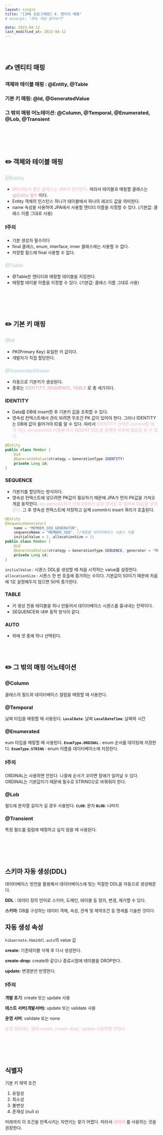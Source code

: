 ```yaml
---
layout: single
title: "[JPA 프로그래밍] 4. 엔티티 매핑"
# excerpt: "JPA 개념 알아보기"

data: 2023-04-12
last_modified_at: 2023-04-12
---
```


<br/><br/>

## ✍️ 엔티티 매핑

### 객체와 테이블 매핑 : @Entity, @Table

### 기본 키 매핑: @Id, @GeneratedValue

### 그 밖의 매핑 어노테이션: @Column, @Temporal, @Enumerated, @Lob, @Transient

<br/><br/>
<br/><br/>

## ✏️ 객체와 테이블 매핑

### <span style="color:#BADADF">@Entity</span>

- <span style="color:#F5B1C8">@Entity가 붙은 클래스는 JPA가 관리한다.</span> 따라서 테이블과 매핑할 클래스는 **<span style="color:#F5B1C8">@Entity 필수</spna>** 이다.
- Entity 객체의 인스턴스 하나가 테이블에서 하나의 레코드 값을 의미한다.
- name 속성을 사용하여 JPA에서 사용할 엔티티 이름을 지정할 수 있다. (기본값: 클래스 이름 그대로 사용)

### ❗주의

- 기본 생성자 필수이다
- final 클래스, enum, interface, inner 클래스에는 사용할 수 없다.
- 저장할 필드에 final 사용할 수 없다.

### <span style="color:#BADADF">@Table</span>

- @Table은 엔티티와 매핑할 테이블을 지정한다.
- 매핑할 테이블 이름을 지정할 수 있다. (기본값: 클래스 이름 그대로 사용)

<br/><br/>
<br/><br/>

## ✏️ 기본 키 매핑

### <span style="color:#BADADF">@Id</span>

- PK(Primary Key) 유일한 키 값이다.
- 개발자가 직접 할당한다.

### <span style="color:#BADADF">@GeneratedValue</span>

- 자동으로 기본키가 생성된다.
- 종류는 **<span style="color:#F5B1C8">IDENTITY, SEQUENCE, TABLE</span>** 로 총 세가지다.

### IDENTITY

- Data를 DB에 insert한 후 기본키 값을 조회할 수 있다.
- 영속성 컨텍스트에서 관리 되려면 무조건 PK 값이 있어야 한다.
  그러나 IDENTITY는 DB에 값이 들어가야 ID를 알 수 있다.
  따라서 <span style="color:#F5B1C8">IDENTITY 전략은 commit할 때가 아닌, em.persist() 시점에 즉시 INSERT SQL을 실행한 이후에 ID값을 알 수 있다.</span>

```java
@Entity
public class Member {
    @id
    @GeneratedValue(strategy = GenerationType.IDENTITY)
    private Long id;
}
```

### SEQUENCE

- 기본키를 할당하는 방식이다.
- 영속성 컨텍스트에 넣으려면 PK값이 필요하기 때문에 JPA가 먼저 PK값을 가져오게끔 동작한다.
  <span style="color:#F5B1C8">em.persist()하기 전에 DB에서 값을 얻어온 후 멤버에 ID값을 넣어준다.</span> 그 후 영속성 컨텍스트에 저장하고 실제 commit시 insert 쿼리가 호출된다.

```java
@Entity
@SequenceGenerator(
    name = "MEMBER_SEQ_GENERATOR",
    sequenceName = "MEMBER_SEQ", //매핑할 데이터베이스 시퀀스 이름
    initialValue = 1, allocationSize = 1)
public class Member {
    @id
    @GeneratedValue(strategy = GenerationType.SEQUENCE, generator = "MEMBER_SEQ_GENERATOR")
    private Long id;
}
```

`initialValue` : 시퀀스 DDL을 생성할 때 처음 시작하는 value를 설정한다.
`allocationSize` : 시퀀스 한 번 호출에 증가하는 수이다. 기본값이 50이기 때문에 처음에 1로 설정해두지 않으면 50씩 증가한다.

### TABLE

- 키 생성 전용 테이블을 하나 만들어서 데이터베이스 시퀀스를 흉내내는 전략이다.
- SEQUENCE와 내부 동작 방식이 같다.

### AUTO

- 위에 셋 중에 하나 선택된다.

<br/><br/>

## ✏️ 그 밖의 매핑 어노테이션

### @Column

클래스의 필드와 데이터베이스 컬럼을 매핑할 때 사용한다.

### @Temporal

날짜 타입을 매핑할 때 사용된다.
**`LocalDate`**: 날짜
**`LocalDateTime`**: 날짜와 시간

### @Enumerated

eum 타입을 매핑할 때 사용된다.
**`EnumType.ORDINAL`** : enum 순서를 데이텅에 저장한다.
**`EnumType.STRING`** : enum 이름을 데이터베이스에 저장한다.

### ❗주의

ORDINAL는 사용하면 안된다. 나중에 순서가 꼬이면 장애가 일어날 수 있다. ORDINAL는 기본값이기 때문에 필수로 STRING으로 바꿔줘야 한다.

### @Lob

필드에 문자열 길이가 길 경우 사용된다.
**`CLOB`**: 문자
**`BLOB`**: 나머지

### @Transient

특정 필드를 컬럼에 매핑하고 싶지 않을 때 사용된다.

<br/><br/>
<br/><br/>

## 스키마 자동 생성(DDL)

데이터베이스 방언을 활용해서 데이터베이스에 맞는 적절한 DDL을 자동으로 생성해준다.

**DDL** : 데이터 정의 언어로 스키마, 도메인, 테이블 등 정의, 변경, 제거할 수 있다.

**스키마**: DB를 구성하는 데이터 객체, 속성, 관계 및 제약조건 등 명세를 기술한 것이다.

## 자동 생성 속성

`hibaernate.hbm2ddl.auto`의 value 값

**create**: 기존테이블 삭제 후 다시 생성한다.

**create-drop**: create와 같으나 종료시점에 테이블을 DROP한다.

**update**: 변경분만 반영한다.

### ❗주의

**개발 초기**: create 또는 update 사용

**테스트 서버(개발서버)**: update 또는 validate 사용

**운영 서버**: validate 또는 none

<span style="color:#F5B1C8">운영 장비에는 절대 create, create-drop, update 사용하면 안된다.</span>

<br/><br/>
<br/><br/>

## 식별자

기본 키 제약 조건

1. 유일성
2. 최소성
3. 불변성
4. 존재성 (null x)

미래까지 이 조건을 만족시키는 자연키는 찾기 어렵다. 따라서 **<span style="color:#F5B1C8">대리키</span>** 를 사용하는 것을 권장한다.
